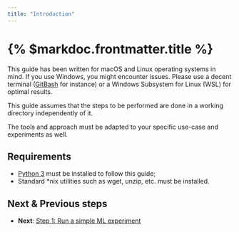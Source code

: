 ```yaml
---
title: "Introduction"
---
```


# {% $markdoc.frontmatter.title %}

This guide has been written for macOS and Linux operating systems in mind. If you use Windows, you might encounter issues. Please use a decent terminal ([GitBash](https://gitforwindows.org/) for instance) or a Windows Subsystem for Linux (WSL) for optimal results.

This guide assumes that the steps to be performed are done in a working directory independently of it.

The tools and approach must be adapted to your specific use-case and experiments as well.

## Requirements

- [Python 3](https://www.python.org/downloads/) must be installed to follow this guide;
- Standard *nix utilities such as wget, unzip, etc. must be installed.

## Next & Previous steps

- **Next**: [Step 1: Run a simple ML experiment](/the-guide/step-1-run-a-simple-ml-experiment)
